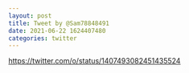 ```yaml
--- 
layout: post 
title: Tweet by @Sam78848491 
date: 2021-06-22 1624407480 
categories: twitter 
--- 
```

https://twitter.com/o/status/1407493082451435524